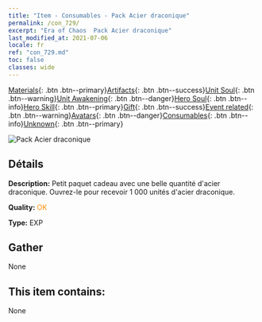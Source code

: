 ```yaml
---
title: "Item - Consumables - Pack Acier draconique"
permalink: /con_729/
excerpt: "Era of Chaos  Pack Acier draconique"
last_modified_at: 2021-07-06
locale: fr
ref: "con_729.md"
toc: false
classes: wide
---
```

 [Materials](/ItemsFR/){: .btn .btn--primary}[Artifacts](/ItemsFR/Artifacts/){: .btn .btn--success}[Unit Soul](/ItemsFR/UnitSoul/){: .btn .btn--warning}[Unit Awakening](/ItemsFR/UnitAwakening/){: .btn .btn--danger}[Hero Soul](/ItemsFR/HeroSoul/){: .btn .btn--info}[Hero Skill](/ItemsFR/HeroSkill/){: .btn .btn--primary}[Gift](/ItemsFR/Gift/){: .btn .btn--success}[Event related](/ItemsFR/Events/){: .btn .btn--warning}[Avatars](/ItemsFR/Avatars/){: .btn .btn--danger}[Consumables](/ItemsFR/Consumables/){: .btn .btn--info}[Unknown](/ItemsFR/Unknown/){: .btn .btn--primary}

 ![Pack Acier draconique](/images/t/i_907004.png)

## Détails
 **Description:** Petit paquet cadeau avec une belle quantité d'acier draconique. Ouvrez-le pour recevoir 1 000 unités d'acier draconique.

 **Quality:** <span style="color: #FF8C00">OK</span>

 **Type:** EXP

## Gather

  None

## This item contains:

  None


